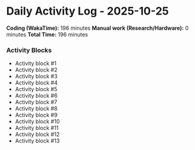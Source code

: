 # Daily Activity Log - 2025-10-25

**Coding (WakaTime):** 196 minutes
**Manual work (Research/Hardware):** 0 minutes
**Total Time:** 196 minutes

### Activity Blocks
- Activity block #1
- Activity block #2
- Activity block #3
- Activity block #4
- Activity block #5
- Activity block #6
- Activity block #7
- Activity block #8
- Activity block #9
- Activity block #10
- Activity block #11
- Activity block #12
- Activity block #13
